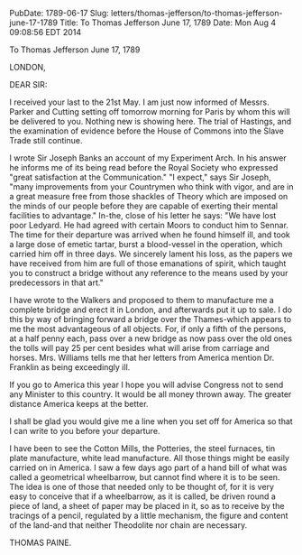 PubDate: 1789-06-17
Slug: letters/thomas-jefferson/to-thomas-jefferson-june-17-1789
Title: To Thomas Jefferson  June 17, 1789
Date: Mon Aug  4 09:08:56 EDT 2014

   To Thomas Jefferson  June 17, 1789

   LONDON,

   DEAR SIR:

   I received your last to the 21st May. I am just now informed of Messrs.
   Parker and Cutting setting off tomorrow morning for Paris by whom this
   will be delivered to you. Nothing new is showing here. The trial of
   Hastings, and the examination of evidence before the House of Commons into
   the Slave Trade still continue.

   I wrote Sir Joseph Banks an account of my Experiment Arch. In his answer
   he informs me of its being read before the Royal Society who expressed
   "great satisfaction at the Communication." "I expect," says Sir Joseph,
   "many improvements from your Countrymen who think with vigor, and are in a
   great measure free from those shackles of Theory which are imposed on the
   minds of our people before they are capable of exerting their mental
   facilities to advantage." In-the, close of his letter he says: "We have
   lost poor Ledyard. He had agreed with certain Moors to conduct him to
   Sennar. The time for their departure was arrived when he found himself
   ill, and took a large dose of emetic tartar, burst a blood-vessel in the
   operation, which carried him off in three days. We sincerely lament his
   loss, as the papers we have received from him are full of those emanations
   of spirit, which taught you to construct a bridge without any reference to
   the means used by your predecessors in that art."

   I have wrote to the Walkers and proposed to them to manufacture me a
   complete bridge and erect it in London, and afterwards put it up to sale.
   I do this by way of bringing forward a bridge over the Thames-which
   appears to me the most advantageous of all objects. For, if only a fifth
   of the persons, at a half penny each, pass over a new bridge as now pass
   over the old ones the tolls will pay 25 per cent besides what will arise
   from carriage and horses. Mrs. Williams tells me that her letters from
   America mention Dr. Franklin as being exceedingly ill.

   If you go to America this year I hope you will advise Congress not to send
   any Minister to this country. It would be all money thrown away. The
   greater distance America keeps at the better.

   I shall be glad you would give me a line when you set off for America so
   that I can write to you before your departure.

   I have been to see the Cotton Mills, the Potteries, the steel furnaces,
   tin plate manufacture, white lead manufacture. All those things might be
   easily carried on in America. I saw a few days ago part of a hand bill of
   what was called a geometrical wheelbarrow, but cannot find where it is to
   be seen. The idea is one of those that needed only to be thought of, for
   it is very easy to conceive that if a wheelbarrow, as it is called, be
   driven round a piece of land, a sheet of paper may be placed in it, so as
   to receive by the tracings of a pencil, regulated by a little mechanism,
   the figure and content of the land-and that neither Theodolite nor chain
   are necessary.

   THOMAS PAINE.

    

